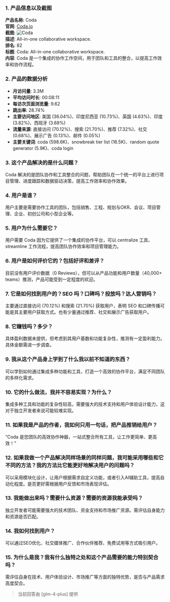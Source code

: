 ### 1. 产品信息以及截图

**产品名称**: Coda  
**官网**: [Coda.io](https://coda.io)  
**截图**: ![Coda](https://cdn-images.toolify.ai/170349979895813812.jpg)  
**描述**: All-in-one collaborative workspace.  
**排名**: 82  
**标题**: Coda: All-in-one collaborative workspace.  
**内容**: Coda 是一个集成的协作工作空间，用于团队和工具的整合，以提高工作效率和协作流程。

### 2. 产品的数据分析

- **月访问量**: 3.3M
- **平均访问时长**: 00:08:11
- **每访次页面浏览量**: 9.62
- **跳出率**: 28.74%
- **主要访问地区**: 美国 (36.04%)、印度尼西亚 (10.73%)、英国 (4.63%)、印度 (3.82%)、西班牙 (3.68%)
- **流量来源**: 直接访问 (70.12%)、搜索 (21.70%)、推荐 (7.32%)、社交 (0.68%)、展示广告 (0.13%)、邮件 (0.05%)
- **主要关键词**: coda (598.6K)、snowbreak tier list (16.5K)、random quote generator (5.9K)、coda login

### 3. 这个产品解决的是什么问题？

Coda 解决的是团队协作和工具整合的问题，帮助团队在一个统一的平台上进行项目管理、进度跟踪和数据驱动决策，提高工作效率和协作效果。

### 4. 用户是谁？

用户主要是需要协作工具的团队，包括销售、工程、规划与OKR、会议、项目管理、企业、初创公司和小型企业等。

### 5. 用户为什么需要它？

用户需要 Coda 因为它提供了一个集成的协作平台，可以 centralize 工具、streamline 工作流程，提高团队协作效率和项目管理能力。

### 6. 用户是如何评价它的？包括好评和差评？

目前没有用户评价数据（0 Reviews），但可以从产品功能和用户数量（40,000+ teams）推测，产品可能受到一定程度的欢迎。

### 7. 它是如何找到用户的？SEO 吗？口碑吗？投放吗？达人营销吗？

主要通过直接访问 (70.12%) 和搜索 (21.70%) 获取用户，表明 SEO 和口碑传播可能是其主要用户获取方式。也有少量通过推荐、社交和展示广告获取用户。

### 8. 它赚钱吗？多少？

具体盈利数据未提供，但考虑到其用户基数和功能复杂性，推测有一定盈利能力。具体金额需进一步调查。

### 9. 我从这个产品身上学到了什么我以前不知道的东西？

可以学到如何通过集成多种功能和工具，打造一个高效的协作平台，满足不同团队的多样化需求。

### 10. 它的什么做法，我并不容易实现？为什么？

集成多种工具和功能的复杂性较高，需要强大的技术支持和用户体验设计能力，这对于独立开发者来说可能较难实现。

### 11. 如果我是产品的作者，我如何只用一句话，把产品推销给用户？

“Coda 是您团队的高效协作神器，一站式整合所有工具，让工作更简单、更高效！”

### 12. 如果我做一个产品解决同样场景的同样问题，我可能采用哪些和它不同的方法？我的方法比它能更好地解决用户的问题吗？

可以采用模块化设计，让用户根据需求自定义功能，或者引入AI辅助工具，提高自动化程度。是否更好需根据用户反馈和市场表现评估。

### 13. 我能做出来吗？需要什么资源？需要的资源我能承受吗？

独立开发者可能需要强大的技术团队、资金支持和市场推广资源。需评估自身能力和资源是否匹配。

### 14. 我如何找到用户？

可以通过SEO优化、社交媒体推广、合作伙伴推荐、免费试用等方式吸引用户。

### 15. 为什么是我？我有什么独特之处和这个产品需要的能力特别契合吗？

需评估自身在技术、用户体验设计、市场推广等方面的独特优势，是否与产品需求高度契合。

> 当前回答由 [glm-4-plus] 提供